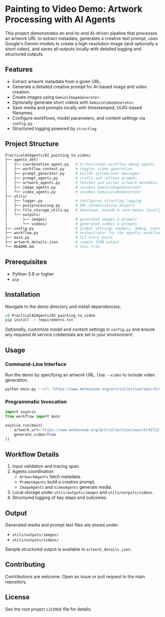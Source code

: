 # Painting to Video Demo: Artwork Processing with AI Agents

This project demonstrates an end-to-end AI-driven pipeline that processes an artwork URL to extract metadata, generates a creative text prompt, uses Google's Gemini models to create a high-resolution image (and optionally a short video), and saves all outputs locally with detailed logging and structured outputs.

## Features

- Extract artwork metadata from a given URL.
- Generate a detailed creative prompt for AI-based image and video creation.
- Create images using `GeminiImageGenerator`.
- Optionally generate short videos with `GeminiVideoGenerator`.
- Save media and prompts locally with timestamped, UUID-based filenames.
- Configure workflows, model parameters, and content settings via `config.py`.
- Structured logging powered by `structlog`.

## Project Structure

```bash
PracticalAIAgents/02_painting_to_video/
├── agents_def/
│   ├── coordination_agent.py   # orchestrates workflow among agents
│   ├── workflow_context.py     # toggles video generation
│   ├── prompt_generator.py     # builds system/user messages
│   ├── prompt_agents.py        # crafts and refines prompts
│   ├── artwork_agents.py       # fetches and parses artwork metadata
│   ├── image_agents.py         # invokes GeminiImageGenerator
│   └── video_agents.py         # invokes GeminiVideoGenerator
├── utils/
│   ├── logger.py               # configures structlog logging
│   ├── postprocessing.py       # URL‐normalization helpers
│   ├── file_storage_utils.py   # download, encode & save media locally
│   └── outputs/
│       ├── images/             # generated images & prompts
│       └── videos/             # generated videos & prompts
├── config.py                   # global settings (models, debug, content limits)
├── workflow.py                 # orchestrator for the agentic workflow
├── main.py                     # CLI entry point
├── artwork_details.json        # sample JSON output
└── README.md                   # this file
```

## Prerequisites

- Python 3.9 or higher
- `pip`

## Installation

Navigate to the demo directory and install dependencies:

```bash
cd PracticalAIAgents/02_painting_to_video
pip install -r requirements.txt
```

Optionally, customize model and content settings in `config.py` and ensure any required AI service credentials are set in your environment.

## Usage

### Command-Line Interface

Run the demo by specifying an artwork URL. Use `--video` to include video generation.

```bash
python main.py --url 'https://www.metmuseum.org/art/collection/search/437127' --video
```

### Programmatic Invocation

```python
import asyncio
from workflow import main

asyncio.run(main(
    artwork_url='https://www.metmuseum.org/art/collection/search/437127',
    generate_video=True
))
```

## Workflow Details

1. Input validation and tracing span.
2. Agents coordination:
   - `ArtworkAgents` fetch metadata.
   - `PromptAgents` build a creative prompt.
   - `ImageAgents` and `VideoAgents` generate media.
3. Local storage under `utils/outputs/images` and `utils/outputs/videos`.
4. Structured logging of key steps and outcomes.

## Output

Generated media and prompt text files are stored under:

- `utils/outputs/images/`
- `utils/outputs/videos/`

Sample structured output is available in `artwork_details.json`.

## Contributing

Contributions are welcome. Open an issue or pull request in the main repository.

## License

See the root project `LICENSE` file for details. 